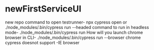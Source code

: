 # newFirstServiceUI
new repo
command to open testrunner- npx cypress open or ./node_modules/.bin/cypress run --headed
command to run in headless mode- ./node_modules/.bin/cypress run
How will you launch chrome browser in CLI- ./node_modules/.bin/cypress run --browser chrome
cypress doesnot support -IE browser

